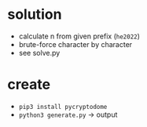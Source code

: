 # solution
- calculate n from given prefix (`he2022`)
- brute-force character by character
- see solve.py

# create
- `pip3 install pycryptodome`
- `python3 generate.py` -> output